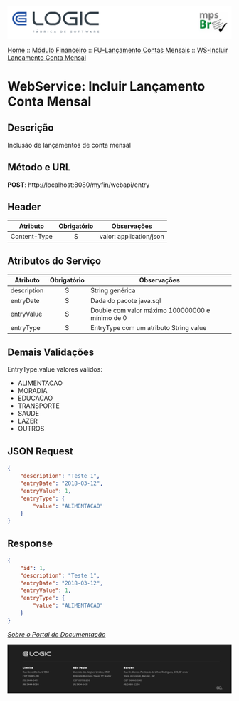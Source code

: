 ![Cabecalho](../../../ReadMe-Anexos/Cabecalho.png)


[Home](../../../ReadMe.md) :: [Módulo Financeiro](../../Modulo-Financeiro.md) :: [FU-Lançamento Contas Mensais](../FU-Lancamento-Contas-Mensais.md) :: [WS-Incluir Lancamento Conta Mensal](WS-Incluir-Lancamento-Conta-Mensal.md)


# WebService: Incluir Lançamento Conta Mensal

## Descrição

Inclusão de lançamentos de conta mensal

## Método e URL
**POST**: http://localhost:8080/myfin/webapi/entry

## Header

| Atributo                          | Obrigatório | Observações                          |
|-----------------------------------|:-----------:|--------------------------------------|
| Content-Type |    S     | valor: application/json |


## Atributos do Serviço

| Atributo                          | Obrigatório | Observações                          |
|-----------------------------------|:-----------:|--------------------------------------|
| description | S | String genérica |
| entryDate | S | Dada do pacote java.sql |
| entryValue | S | Double com valor máximo 100000000 e mínimo de 0 |
| entryType | S | EntryType com um atributo String value |

## Demais Validações

EntryType.value valores válidos:
 - ALIMENTACAO
 - MORADIA
 - EDUCACAO
 - TRANSPORTE
 - SAUDE
 - LAZER
 - OUTROS

## JSON Request

~~~json
{
    "description": "Teste 1",
    "entryDate": "2018-03-12",
    "entryValue": 1,
    "entryType": {
    	"value": "ALIMENTACAO"
    }
}
~~~

## Response

~~~json
{
    "id": 1,
    "description": "Teste 1",
    "entryDate": "2018-03-12",
    "entryValue": 1,
    "entryType": {
        "value": "ALIMENTACAO"
    }
}
~~~

_[Sobre o Portal de Documentação](../../../About/About.md)_

![Rodape](../../../ReadMe-Anexos/Rodape.png)
